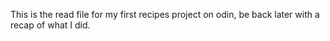 This is the read file for my first recipes project on odin, be back later with a recap of what I did.